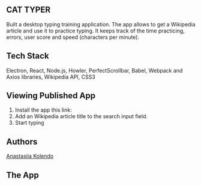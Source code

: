 ## CAT TYPER

Built a desktop typing training application. 
The app allows to get a Wikipedia article and use it to practice typing. 
It keeps track of the time practicing, errors, user score and speed (characters per minute).

## Tech Stack

Electron, React, Node.js, Howler, PerfectScrollbar, Babel, Webpack and Axios libraries, Wikipedia API, CSS3

## Viewing Published App

1. Install the app this link: 
2. Add an Wikipedia article title to the search input field.
3. Start typing

## Authors

[Anastasiia Kolendo](https://github.com/AnastasiaKolendo "Anastasiia's Github")

## The App
